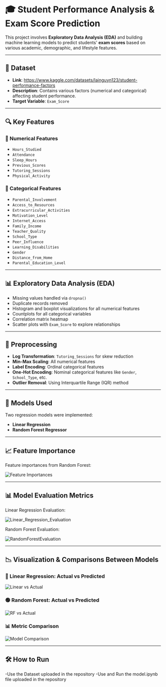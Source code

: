 # 🎓 Student Performance Analysis & Exam Score Prediction

This project involves **Exploratory Data Analysis (EDA)** and building machine learning models to predict students' **exam scores** based on various academic, demographic, and lifestyle features.

---

## 📌 Dataset

- **Link**: https://www.kaggle.com/datasets/lainguyn123/student-performance-factors
- **Description**: Contains various factors (numerical and categorical) affecting student performance.
- **Target Variable**: `Exam_Score`

---

## 🔍 Key Features

### 🧮 Numerical Features
- `Hours_Studied`
- `Attendance`
- `Sleep_Hours`
- `Previous_Scores`
- `Tutoring_Sessions`
- `Physical_Activity`

### 🧠 Categorical Features
- `Parental_Involvement`
- `Access_to_Resources`
- `Extracurricular_Activities`
- `Motivation_Level`
- `Internet_Access`
- `Family_Income`
- `Teacher_Quality`
- `School_Type`
- `Peer_Influence`
- `Learning_Disabilities`
- `Gender`
- `Distance_from_Home`
- `Parental_Education_Level`

---

## 📊 Exploratory Data Analysis (EDA)

- Missing values handled via `dropna()`
- Duplicate records removed
- Histogram and boxplot visualizations for all numerical features
- Countplots for all categorical variables
- Correlation matrix heatmap
- Scatter plots with `Exam_Score` to explore relationships

---

## 🔧 Preprocessing

- **Log Transformation**: `Tutoring_Sessions` for skew reduction
- **Min-Max Scaling**: All numerical features
- **Label Encoding**: Ordinal categorical features
- **One-Hot Encoding**: Nominal categorical features like `Gender`, `School_Type`, etc.
- **Outlier Removal**: Using Interquartile Range (IQR) method

---

## 🧠 Models Used

Two regression models were implemented:

- **Linear Regression**
- **Random Forest Regressor**

---

## 📈 Feature Importance

Feature importances from Random Forest:

![Feature Importances](assets/feature_importance.png)

---

## 📊 Model Evaluation Metrics
Linear Regression Evaluation:

![Linear_Regression_Evaluation](assets/Lr_evaluation.png)

Random Forest Evaluation:

![RandomForestEvaluation](assets/rf_evaluation.png)

---

## 📉 Visualization & Comparisons Between Models

### 🔵 Linear Regression: Actual vs Predicted

![Linear vs Actual](assets/linear_regression_actual_predicted.png)

### 🟢 Random Forest: Actual vs Predicted

![RF vs Actual](assets/random_forest_actual_predicted.png)

### 📊 Metric Comparison

![Model Comparison](assets/model_comparison_metrics.png)

---

## 🛠️ How to Run
-Use the Dataset uploaded in the repository
-Use and Run the model.ipynb file uploaded in the repository

